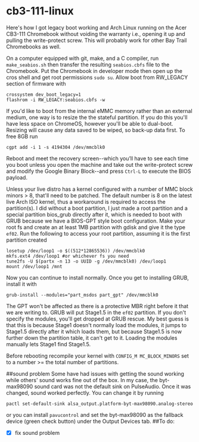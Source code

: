 # cb3-111-linux

Here's how I got legacy boot working and Arch Linux running on the Acer CB3-111 Chromebook without voiding the warranty i.e., opening it up and pulling the write-protect screw. This will probably work for other Bay Trail Chromebooks as well.

On a computer equipped with git, make, and a C compiler, run `make_seabios.sh` then transfer the resulting `seabios.cbfs` file to the Chromebook. Put the Chromebook in developer mode then open up the cros shell and get root permissions `sudo su`. Allow boot from RW_LEGACY section of firmware with
```
crossystem dev_boot_legacy=1
flashrom -i RW_LEGACY:seabios.cbfs -w
```

If you'd like to boot from the internal eMMC memory rather than an external medium, one way is to resize the the stateful partition. If you do this you'll have less space on ChromeOS, however you'll be able to dual-boot. Resizing will cause any data saved to be wiped, so back-up data first. To free 8GB run
```
cgpt add -i 1 -s 4194304 /dev/mmcblk0
```

Reboot and meet the recovery screen--which you’ll have to see each time you boot unless you open the machine and take out the write-protect screw and modify the Google Binary Block--and press `Ctrl-L` to execute the BIOS payload.

Unless your live distro has a kernel configured with a number of MMC block minors > 8, that'll need to be patched. The default number is 8 on the latest live Arch ISO kernel, thus a workaround is required to access the partition(s). I did without a boot partition, I just made a root partition and a special partition bios_grub directly after it, which is needed to boot with GRUB because we have a BIOS-GPT style boot configuration. Make your root fs and create an at least 1MB partition with gdisk and give it the type `ef02`. Run the following to access your root partition, assuming it is the first partition created
```
losetup /dev/loop1 -o $((512*12865536)) /dev/mmcblk0
mkfs.ext4 /dev/loop1 #or whichever fs you need
tune2fs -U $(partx -n 13 -o UUID -g /dev/mmcblk0) /dev/loop1
mount /dev/loop1 /mnt
```

Now you can continue to install normally. Once you get to installing GRUB, install it with 
```
grub-install --modules="part_msdos part_gpt" /dev/mmcblk0
```
The GPT won't be affected as there is a protective MBR right before it that we are writing to. GRUB will put Stage1.5 in the `ef02` partition. If you don't specify the modules, you'll get dropped at GRUB rescue. My best guess is that this is because Stage1 doesn't normally load the modules, it jumps to Stage1.5 directly after it which loads them, but because Stage1.5 is now further down the partition table, it can't get to it. Loading the modules manually lets Stage1 find Stage1.5.

Before rebooting recompile your kernel with `CONFIG_M MC_BLOCK_MINORS` set to a number >= the total number of partitions.

##sound problem
Some have had issues with getting the sound working while others' sound works fine out of the box. In my case, the byt-max98090 sound card was not the default sink on PulseAudio. Once it was changed, sound worked perfectly. You can change it by running
```
pactl set-default-sink alsa_output.platform-byt-max98090.analog-stereo
```
or you can install `pavucontrol` and set the byt-max98090 as the fallback device (green check button) under the Output Devices tab.
##To do:
- [x] fix sound problem

